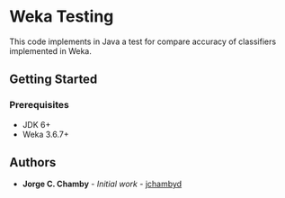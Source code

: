 # Weka Testing
This code implements in Java a test for compare accuracy of classifiers implemented in Weka.

## Getting Started

### Prerequisites

* JDK 6+
* Weka 3.6.7+

## Authors
* **Jorge C. Chamby** - *Initial work* - [jchambyd](https://github.com/jchambyd)
